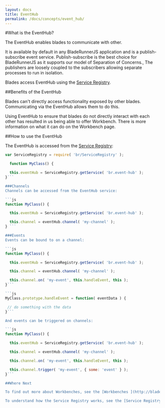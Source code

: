 ```yaml
---
layout: docs
title: EventHub
permalink: /docs/concepts/event_hub/
---
```


#What is the EventHub?

The EventHub enables blades to communicate with other.

It is available by default in any BladeRunnerJS application and is a publish-subscribe event service. Publish-subscribe is the best choice for BladeRunnerJS as it supports our model of Separation of Concerns., The publishers are loosely coupled to the subscribers allowing separate processes to run in isolation.

Blades access EventHub using the [Service Registry](http://bladerunnerjs.org/docs/concepts/service_registry/).

##Benefits of the EventHub

Blades can't directly access functionality exposed by other blades. Communicating via the EventHub allows them to do this.

Using EventHub to ensure that blades do not directly interact with each other has resulted in us being able to offer Workbench. There is more information on what it can do on the Workbench page.

##How to use the EventHub

The EventHub is accessed from the [Service Registry](http://bladerunnerjs.org/docs/concepts/service_registry/):

```js
var ServiceRegistry = require( 'br/ServiceRegistry' );

  function MyClass() {

  this.eventHub = ServiceRegistry.getService( 'br.event-hub' );
}```

###Channels
Channels can be accessed from the EventHub service:

```js
function MyClass() {

  this.eventHub = ServiceRegistry.getService( 'br.event-hub' );

  this.channel = eventHub.channel( 'my-channel' );
} ```

###Events
Events can be bound to on a channel:

```js
function MyClass() {

  this.eventHub = ServiceRegistry.getService( 'br.event-hub' );

  this.channel = eventHub.channel( 'my-channel' );

  this.channel.on( 'my-event', this.handleEvent, this );
}```

```js
MyClass.prototype.handleEvent = function( eventData ) {

 // do something with the data
}```

And events can be triggered on channels:

```js
function MyClass() {

  this.eventHub = ServiceRegistry.getService( 'br.event-hub' );

  this.channel = eventHub.channel( 'my-channel' );

  this.channel.on( 'my-event', this.handleEvent, this );

  this.channel.trigger( 'my-event', { some: 'event' } );
}```

##Where Next

To find out more about Workbenches, see the [Workbenches ](http://bladerunnerjs.org/docs/concepts/workbenches/)page

To understand how the Service Registry works, see the [Service Registry](http://bladerunnerjs.org/docs/concepts/service_registry/) page
